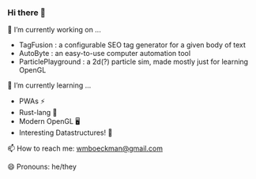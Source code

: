 ### Hi there 👋

🔭 I’m currently working on ...
- TagFusion : a configurable SEO tag generator for a given body of text
- AutoByte : an easy-to-use computer automation tool
- ParticlePlayground : a 2d(?) particle sim, made mostly just for learning OpenGL

🌱 I’m currently learning ...
- PWAs ⚡
- Rust-lang 🦀
- Modern OpenGL 🖥️
- Interesting Datastructures! 🔌

📫 How to reach me: wmboeckman@gmail.com

😄 Pronouns: he/they

<!--
**wmboeckman/wmboeckman** is a ✨ _special_ ✨ repository because its `README.md` (this file) appears on your GitHub profile.

Here are some ideas to get you started:

- 🔭 I’m currently working on ...
- 🌱 I’m currently learning ...
- 👯 I’m looking to collaborate on ...
- 🤔 I’m looking for help with ...
- 💬 Ask me about ...
- 📫 How to reach me: ...
- 😄 Pronouns: ...
- ⚡ Fun fact: ...
-->
